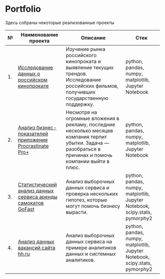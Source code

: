 # Portfolio

Здесь собраны некоторые реализованные проекты

| №    | Наименование проекта                | Описание                                                     | Стек                                                         |
| ---- | ------------------------------------------------------------ | ------------------------------------------------------------ | ------------------------------------------------------------ |
| 1.   | [Исследование данных о российском кинопрокате](https://github.com/model4d/Portfolio/tree/main/01%20Film_distribution) | Изучение рынка российского кинопроката и выявление текущих трендов. Исследование российских фильмов, получивших государственную поддержку. | python, pandas, numpy, matplotlib, Jupyter Notebook       |
| 2.   | [Анализ бизнес-показателей приложения Procrastinate Pro+](https://github.com/model4d/Portfolio/tree/main/02%20Procrastinate_pro) | Несмотря на огромные вложения в рекламу, последние несколько месяцев компания терпит убытки. Задача — разобраться в причинах и помочь компании выйти в плюс. | python, pandas, numpy, matplotlib, Jupyter Notebook |
| 3.   | [Статистический анализ данных сервиса аренды самокатов GoFast](https://github.com/model4d/Portfolio/tree/main/03%20Kicksharing) | Анализ выборочных данных сервиса и проверка нескольких гипотез, которые могут помочь бизнесу вырасти. | python, pandas, numpy, matplotlib, Jupyter Notebook, scipy.stats, pymorphy2 |
| 4.   | [Анализ данных вакансий сайта hh.ru](https://github.com/model4d/Portfolio/tree/main/04%20Job_analysis) | Анализ выборочных данных сервиса на примере аналитиков данных и системных аналитиков. | python, pandas, numpy, matplotlib, Jupyter Notebook, scipy.stats, pymorphy2 |
